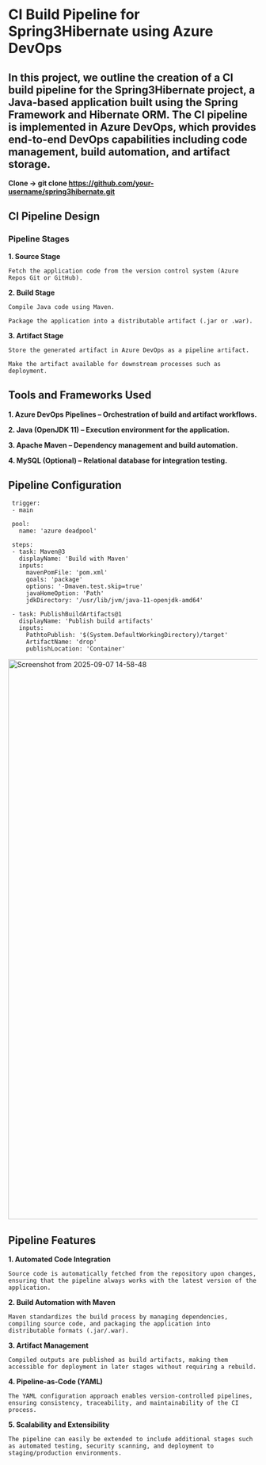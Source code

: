 # CI Build Pipeline for Spring3Hibernate using Azure DevOps

## In this project, we outline the creation of a CI build pipeline for the Spring3Hibernate project, a Java-based application built using the Spring Framework and Hibernate ORM. The CI pipeline is implemented in Azure DevOps, which provides end-to-end DevOps capabilities including code management, build automation, and artifact storage.

**Clone -> git clone https://github.com/your-username/spring3hibernate.git**


## CI Pipeline Design

### Pipeline Stages

**1. Source Stage**

`Fetch the application code from the version control system (Azure Repos Git or GitHub).`

**2. Build Stage**

`Compile Java code using Maven.`

`Package the application into a distributable artifact (.jar or .war).`
  
**3. Artifact Stage**

`Store the generated artifact in Azure DevOps as a pipeline artifact.`

`Make the artifact available for downstream processes such as deployment.`


## Tools and Frameworks Used

**1. Azure DevOps Pipelines – Orchestration of build and artifact workflows.**

**2. Java (OpenJDK 11) – Execution environment for the application.**

**3. Apache Maven – Dependency management and build automation.**

**4. MySQL (Optional) – Relational database for integration testing.**


## Pipeline Configuration

     trigger:
     - main  
     
     pool:
       name: 'azure deadpool'   
     
     steps:
     - task: Maven@3
       displayName: 'Build with Maven'
       inputs:
         mavenPomFile: 'pom.xml'
         goals: 'package'
         options: '-Dmaven.test.skip=true'
         javaHomeOption: 'Path'
         jdkDirectory: '/usr/lib/jvm/java-11-openjdk-amd64'
     
     - task: PublishBuildArtifacts@1
       displayName: 'Publish build artifacts'
       inputs:
         PathtoPublish: '$(System.DefaultWorkingDirectory)/target'
         ArtifactName: 'drop'
         publishLocation: 'Container'



<img width="1919" height="1131" alt="Screenshot from 2025-09-07 14-58-48" src="https://github.com/user-attachments/assets/ce81a364-f0f5-4bb7-8b91-71e0e25ad637" />


## Pipeline Features


**1. Automated Code Integration**

`Source code is automatically fetched from the repository upon changes, ensuring that the pipeline always works with the latest version of the application.`


**2. Build Automation with Maven**

`Maven standardizes the build process by managing dependencies, compiling source code, and packaging the application into distributable formats (.jar/.war).`
     

**3. Artifact Management**

`Compiled outputs are published as build artifacts, making them accessible for deployment in later stages without requiring a rebuild.`


**4. Pipeline-as-Code (YAML)**

`The YAML configuration approach enables version-controlled pipelines, ensuring consistency, traceability, and maintainability of the CI process.`


**5. Scalability and Extensibility**

`The pipeline can easily be extended to include additional stages such as automated testing, security scanning, and deployment to staging/production environments.`

